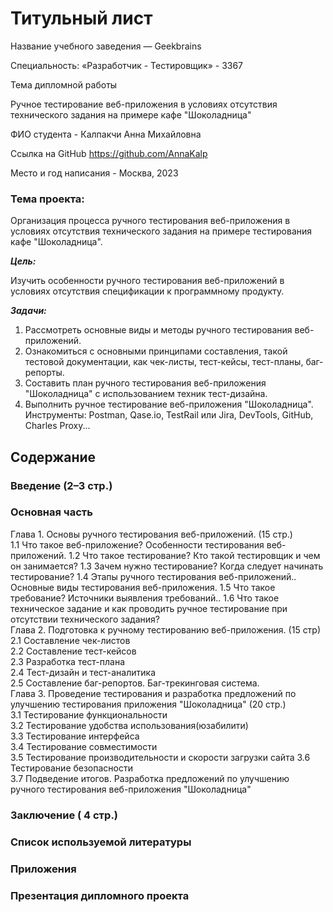 # Титульный лист


 Название учебного заведения — Geekbrains

 Специальность: «Разработчик - Тестировщик» - 3367

 Тема дипломной работы

 Ручное тестирование веб-приложения в условиях отсутствия технического задания на примере кафе "Шоколадница"

 ФИО студента - Калпакчи Анна Михайловна

 Ссылка на GitHub
 https://github.com/AnnaKalp

 Место и год написания - Москва, 2023
### Тема проекта: 
Организация процесса ручного тестирования веб-приложения в условиях отсутствия технического задания на примере тестирования кафе "Шоколадница".

***Цель:***

Изучить особенности ручного тестирования веб-приложений в условиях отсутствия спецификации к программному продукту.

***Задачи:***

1.	Рассмотреть основные виды и методы ручного тестирования веб-приложений.
2.	Ознакомиться с основными принципами составления, такой тестовой документации, как чек-листы, тест-кейсы, тест-планы, баг-репорты.
3.	Составить план ручного тестирования веб-приложения "Шоколадница" с использованием техник тест-дизайна.
4.	Выполнить ручное тестирование веб-приложения "Шоколадница".
Инструменты: Postman, Qase.io, TestRail или Jira, DevTools, GitHub, Charles Proxy...
## Содержание
### Введение (2–3 стр.)
### Основная часть
Глава 1. Основы ручного тестирования веб-приложений. (15 стр.)  
  1.1 Что такое веб-приложение? Особенности тестирования веб-приложений.
  1.2 Что такое тестирование? Кто такой тестировщик и чем он занимается? 
  1.3 Зачем нужно тестирование? Когда следует начинать тестирование?
  1.4 Этапы ручного тестирования веб-приложений.. Основные виды тестирования веб-приложения.
  1.5 Что такое требование? Источники выявления требований..
  1.6 Что такое техническое задание и как проводить ручное тестирование при отсутствии технического задания?  
Глава 2. Подготовка к ручному тестированию веб-приложения. (15 стр)  
  2.1 Составление чек-листов  
  2.2 Составление тест-кейсов  
  2.3 Разработка тест-плана  
  2.4 Тест-дизайн и тест-аналитика  
  2.5 Составление баг-репортов. Баг-трекинговая система.  
Глава 3. Проведение тестирования и разработка предложений по улучшению тестирования приложения "Шоколадница" (20 стр.)  
  3.1 Тестирование функциональности  
  3.2 Тестирование удобства использования(юзабилити)  
  3.3 Тестирование интерфейса  
  3.4 Тестирование совместимости  
  3.5 Тестирование производительности и скорости загрузки сайта 
  3.6 Тестирование безопасности  
  3.7 Подведение итогов. Разработка предложений по улучшению ручного тестирования веб-приложения "Шоколадница"  
### Заключение ( 4 стр.)  
### Список используемой литературы  
### Приложения
### Презентация дипломного проекта


